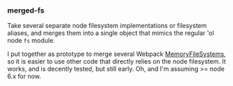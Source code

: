 ### merged-fs

Take several separate node filesystem implementations or filesystem aliases, and merges them into a single object that mimics the regular 'ol node `fs` module.

I put together as prototype to merge several Webpack [MemoryFileSystems](https://github.com/webpack/memory-fs), so it is easier to use other code that directly relies on the node filesystem. It works, and is decently tested, but still early. Oh, and I'm assuming >= node 6.x for now.
